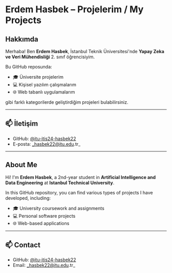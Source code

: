# Erdem Hasbek – Projelerim / My Projects

## Hakkımda

Merhaba! Ben **Erdem Hasbek**, İstanbul Teknik Üniversitesi'nde **Yapay Zeka ve Veri Mühendisliği** 2. sınıf öğrencisiyim.

Bu GitHub reposunda:
- 🎓 Üniversite projelerim
- 💻 Kişisel yazılım çalışmalarım
- 🌐 Web tabanlı uygulamalarım

gibi farklı kategorilerde geliştirdiğim projeleri bulabilirsiniz.


---

## 📫 İletişim
- GitHub: [@itu-itis24-hasbek22](https://github.com/itu-itis24-hasbek22)
- E-posta: _hasbek22@itu.edu.tr_

---

## About Me

Hi! I'm **Erdem Hasbek**, a 2nd-year student in **Artificial Intelligence and Data Engineering** at **Istanbul Technical University**.

In this GitHub repository, you can find various types of projects I have developed, including:
- 🎓 University coursework and assignments
- 💻 Personal software projects
- 🌐 Web-based applications



---

## 📫 Contact
- GitHub: [@itu-itis24-hasbek22](https://github.com/itu-itis24-hasbek22)
- Email: _hasbek22@itu.edu.tr_

